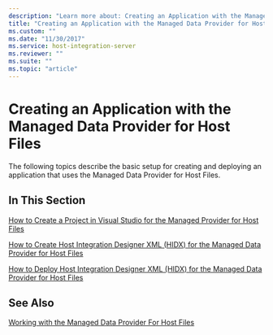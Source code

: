 ```yaml
---
description: "Learn more about: Creating an Application with the Managed Data Provider for Host Files"
title: "Creating an Application with the Managed Data Provider for Host Files2"
ms.custom: ""
ms.date: "11/30/2017"
ms.service: host-integration-server
ms.reviewer: ""
ms.suite: ""
ms.topic: "article"
---
```

# Creating an Application with the Managed Data Provider for Host Files
The following topics describe the basic setup for creating and deploying an application that uses the Managed Data Provider for Host Files.  
  
## In This Section  
 [How to Create a Project in Visual Studio for the Managed Provider for Host Files](../core/57a9cb3d-e542-46ec-a7e4-f37e26643610.md)  
  
 [How to Create Host Integration Designer XML (HIDX)  for the Managed Data Provider for Host Files](../core/e3924940-96b7-42ac-882a-0e3fcb916807.md)  
  
 [How to Deploy Host Integration Designer XML (HIDX)  for the Managed Data Provider for Host Files](../core/00d0a93e-8d27-4720-901f-fcde013ca33c.md)  
  
## See Also  
 [Working with the Managed Data Provider For Host Files](../core/working-with-the-managed-data-provider-for-host-files1.md)
